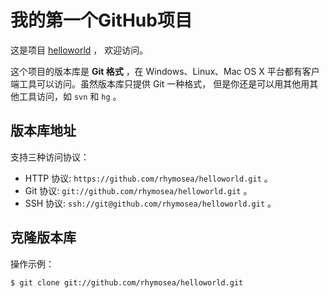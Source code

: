 # 我的第一个GitHub项目

这是项目 [helloworld](https://github.com/rhymosea/helloworld) ，
欢迎访问。

这个项目的版本库是 **Git 格式** ，在 Windows、Linux、Mac OS X
平台都有客户端工具可以访问。虽然版本库只提供 Git 一种格式，
但是你还是可以用其他用其他工具访问，如 ``svn`` 和 ``hg`` 。

## 版本库地址

支持三种访问协议：

* HTTP 协议: `https://github.com/rhymosea/helloworld.git` 。
* Git 协议: `git://github.com/rhymosea/helloworld.git` 。
* SSH 协议: `ssh://git@github.com/rhymosea/helloworld.git` 。

## 克隆版本库

操作示例：

    $ git clone git://github.com/rhymosea/helloworld.git
